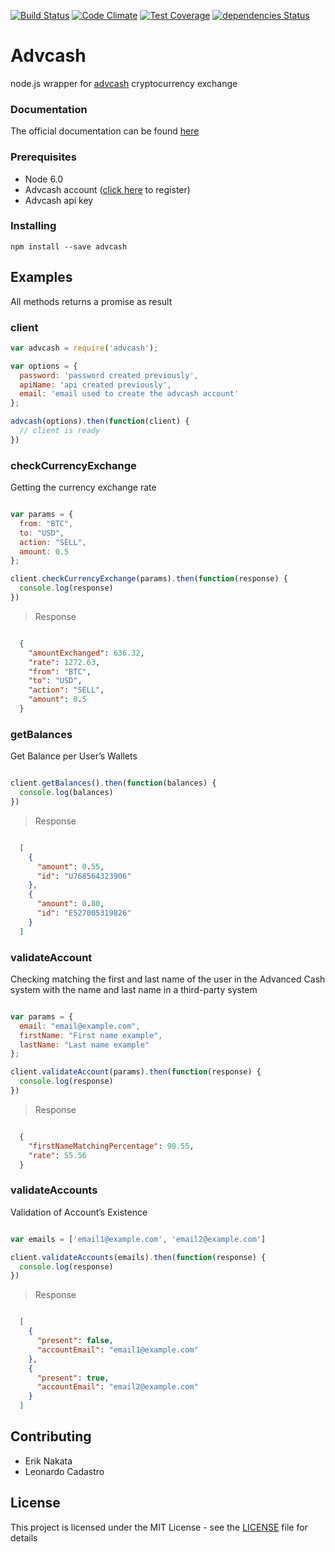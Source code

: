 [![Build Status](https://travis-ci.org/eriknakata/advcash.svg?branch=master)](https://travis-ci.org/eriknakata/advcash)
[![Code Climate](https://codeclimate.com/github/eriknakata/advcash/badges/gpa.svg)](https://codeclimate.com/github/eriknakata/advcash)
[![Test Coverage](https://codeclimate.com/github/eriknakata/advcash/badges/coverage.svg)](https://codeclimate.com/github/eriknakata/advcash/coverage)
[![dependencies Status](https://david-dm.org/eriknakata/advcash/status.svg)](https://david-dm.org/eriknakata/advcash)

# Advcash

node.js wrapper for [advcash](http://wallet.advcash.com/referral/d3bd61a9-5950-4d1b-8607-ec4c0f7a3576) cryptocurrency exchange

### Documentation

The official documentation can be found [here](https://advcash.com/files/documents/advcash.merchantapi-1.9_en.pdf)

### Prerequisites


- Node 6.0
- Advcash account ([click here](http://wallet.advcash.com/referral/d3bd61a9-5950-4d1b-8607-ec4c0f7a3576) to register)
- Advcash api key


### Installing

```
npm install --save advcash
```

## Examples

All methods returns a promise as result

### client

```js
var advcash = require('advcash');

var options = {
  password: 'password created previously',
  apiName: 'api created previously',
  email: 'email used to create the advcash account'
};

advcash(options).then(function(client) {
  // client is ready
})

```

### checkCurrencyExchange

Getting the currency exchange rate

```js

var params = {
  from: "BTC",
  to: "USD",
  action: "SELL",
  amount: 0.5
};

client.checkCurrencyExchange(params).then(function(response) {
  console.log(response)
})

```

> Response

```json

  {
    "amountExchanged": 636.32,
    "rate": 1272.63,
    "from": "BTC",
    "to": "USD",
    "action": "SELL",
    "amount": 0.5
  }

```

### getBalances

Get Balance per User’s Wallets

```js

client.getBalances().then(function(balances) {
  console.log(balances)
})

```

> Response

```json

  [
    {
      "amount": 0.55,
      "id": "U768564323906"
    },
    {
      "amount": 0.80,
      "id": "E527005319826"
    }
  ]

```

### validateAccount

Checking matching the  first and last name of the user in the Advanced Cash system with the name and last name in a third-party system

```js

var params = {
  email: "email@example.com",
  firstName: "First name example",
  lastName: "Last name example"
};

client.validateAccount(params).then(function(response) {
  console.log(response)
})

```

> Response

```json

  {
    "firstNameMatchingPercentage": 90.55,
    "rate": 55.56
  }

```


### validateAccounts

Validation of Account’s Existence

```js

var emails = ['email1@example.com', 'email2@example.com']

client.validateAccounts(emails).then(function(response) {
  console.log(response)
})

```

> Response

```json

  [
    {
      "present": false,
      "accountEmail": "email1@example.com"
    },
    {
      "present": true,
      "accountEmail": "email2@example.com"
    }
  ]

```

## Contributing

- Erik Nakata
- Leonardo Cadastro

## License

This project is licensed under the MIT License - see the [LICENSE](LICENSE) file for details
